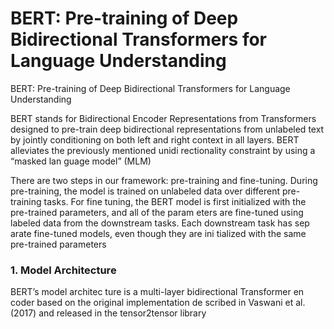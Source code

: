 # BERT: Pre-training of Deep Bidirectional Transformers for  Language Understanding
BERT: Pre-training of Deep Bidirectional Transformers for  Language Understanding

BERT stands for Bidirectional Encoder Representations from Transformers designed to pre-train deep bidirectional representations from unlabeled 
text by jointly conditioning on both left and right context in all layers. BERT alleviates the previously mentioned unidi rectionality constraint by using a “masked lan guage model” (MLM) 

There are two steps in our framework: pre-training and fine-tuning.
During pre-training, the model is trained on unlabeled data over different pre-training tasks. 
For fine tuning, the BERT model is first initialized with the pre-trained parameters, 
and all of the param eters are fine-tuned using labeled data from the downstream tasks. 
Each downstream task has sep arate fine-tuned models, 
even though they are ini tialized with the same pre-trained parameters

### 1. Model Architecture 

BERT’s model architec ture is a multi-layer bidirectional Transformer en coder based on the original 
implementation de scribed in Vaswani et al. (2017) and released in the tensor2tensor library
